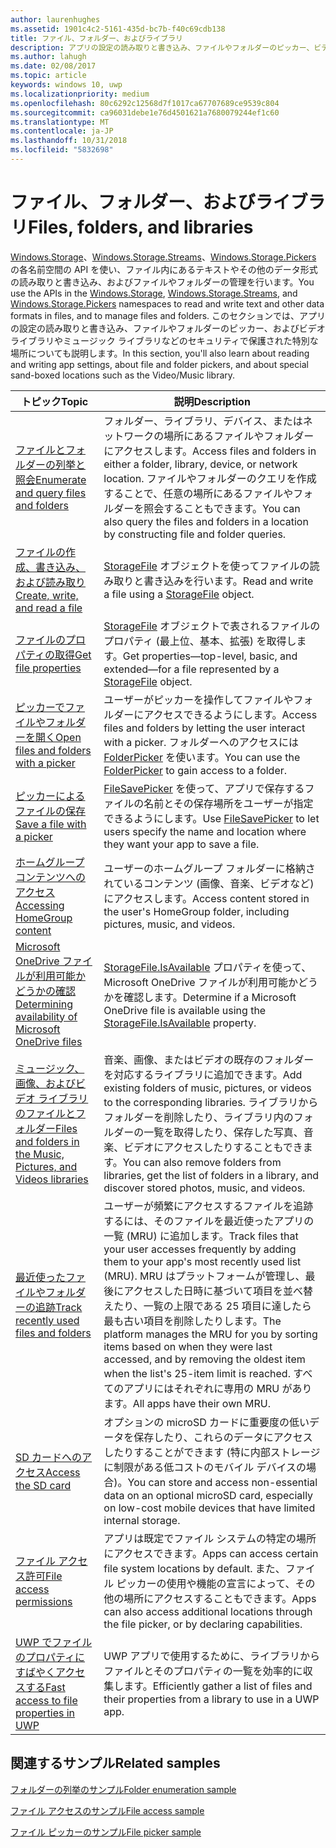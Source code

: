 ```yaml
---
author: laurenhughes
ms.assetid: 1901c4c2-5161-435d-bc7b-f40c69cdb138
title: ファイル、フォルダー、およびライブラリ
description: アプリの設定の読み取りと書き込み、ファイルやフォルダーのピッカー、ビデオ ライブラリやミュージック ライブラリなどのセキュリティで保護された特別なサンドボックス化された場所について説明します。
ms.author: lahugh
ms.date: 02/08/2017
ms.topic: article
keywords: windows 10, uwp
ms.localizationpriority: medium
ms.openlocfilehash: 80c6292c12568d7f1017ca67707689ce9539c804
ms.sourcegitcommit: ca96031debe1e76d4501621a7680079244ef1c60
ms.translationtype: MT
ms.contentlocale: ja-JP
ms.lasthandoff: 10/31/2018
ms.locfileid: "5832698"
---
```

 # <a name="files-folders-and-libraries"></a><span data-ttu-id="b4c50-104">ファイル、フォルダー、およびライブラリ</span><span class="sxs-lookup"><span data-stu-id="b4c50-104">Files, folders, and libraries</span></span>


<span data-ttu-id="b4c50-105">[Windows.Storage](https://msdn.microsoft.com/library/windows/apps/br227346)、[Windows.Storage.Streams](https://msdn.microsoft.com/library/windows/apps/br241791)、[Windows.Storage.Pickers](https://msdn.microsoft.com/library/windows/apps/br207928) の各名前空間の API を使い、ファイル内にあるテキストやその他のデータ形式の読み取りと書き込み、およびファイルやフォルダーの管理を行います。</span><span class="sxs-lookup"><span data-stu-id="b4c50-105">You use the APIs in the [Windows.Storage](https://msdn.microsoft.com/library/windows/apps/br227346), [Windows.Storage.Streams](https://msdn.microsoft.com/library/windows/apps/br241791), and [Windows.Storage.Pickers](https://msdn.microsoft.com/library/windows/apps/br207928) namespaces to read and write text and other data formats in files, and to manage files and folders.</span></span> <span data-ttu-id="b4c50-106">このセクションでは、アプリの設定の読み取りと書き込み、ファイルやフォルダーのピッカー、およびビデオ ライブラリやミュージック ライブラリなどのセキュリティで保護された特別な場所についても説明します。</span><span class="sxs-lookup"><span data-stu-id="b4c50-106">In this section, you'll also learn about reading and writing app settings, about file and folder pickers, and about special sand-boxed locations such as the Video/Music library.</span></span>

| <span data-ttu-id="b4c50-107">トピック</span><span class="sxs-lookup"><span data-stu-id="b4c50-107">Topic</span></span> | <span data-ttu-id="b4c50-108">説明</span><span class="sxs-lookup"><span data-stu-id="b4c50-108">Description</span></span>  |
|-------|--------------|
| [<span data-ttu-id="b4c50-109">ファイルとフォルダーの列挙と照会</span><span class="sxs-lookup"><span data-stu-id="b4c50-109">Enumerate and query files and folders</span></span>](quickstart-listing-files-and-folders.md) | <span data-ttu-id="b4c50-110">フォルダー、ライブラリ、デバイス、またはネットワークの場所にあるファイルやフォルダーにアクセスします。</span><span class="sxs-lookup"><span data-stu-id="b4c50-110">Access files and folders in either a folder, library, device, or network   location.</span></span> <span data-ttu-id="b4c50-111">ファイルやフォルダーのクエリを作成することで、任意の場所にあるファイルやフォルダーを照会することもできます。</span><span class="sxs-lookup"><span data-stu-id="b4c50-111">You can also query the files and folders in a location by constructing file and folder queries.</span></span> |
| [<span data-ttu-id="b4c50-112">ファイルの作成、書き込み、および読み取り</span><span class="sxs-lookup"><span data-stu-id="b4c50-112">Create, write, and read a file</span></span>](quickstart-reading-and-writing-files.md) | <span data-ttu-id="b4c50-113">[StorageFile](https://msdn.microsoft.com/library/windows/apps/br227171) オブジェクトを使ってファイルの読み取りと書き込みを行います。</span><span class="sxs-lookup"><span data-stu-id="b4c50-113">Read and write a file using a [StorageFile](https://msdn.microsoft.com/library/windows/apps/br227171) object.</span></span> |
| [<span data-ttu-id="b4c50-114">ファイルのプロパティの取得</span><span class="sxs-lookup"><span data-stu-id="b4c50-114">Get file properties</span></span>](quickstart-getting-file-properties.md) | <span data-ttu-id="b4c50-115">[StorageFile](https://msdn.microsoft.com/library/windows/apps/br227171) オブジェクトで表されるファイルのプロパティ (最上位、基本、拡張) を取得します。</span><span class="sxs-lookup"><span data-stu-id="b4c50-115">Get properties—top-level, basic, and extended—for a file represented by a   [StorageFile](https://msdn.microsoft.com/library/windows/apps/br227171) object.</span></span> |
| [<span data-ttu-id="b4c50-116">ピッカーでファイルやフォルダーを開く</span><span class="sxs-lookup"><span data-stu-id="b4c50-116">Open files and folders with a picker</span></span>](quickstart-using-file-and-folder-pickers.md) | <span data-ttu-id="b4c50-117">ユーザーがピッカーを操作してファイルやフォルダーにアクセスできるようにします。</span><span class="sxs-lookup"><span data-stu-id="b4c50-117">Access files and folders by letting the user interact with a picker.</span></span> <span data-ttu-id="b4c50-118">フォルダーへのアクセスには [FolderPicker](https://msdn.microsoft.com/library/windows/apps/br207881) を使います。</span><span class="sxs-lookup"><span data-stu-id="b4c50-118">You can use the   [FolderPicker](https://msdn.microsoft.com/library/windows/apps/br207881) to gain access to a folder.</span></span> |
| [<span data-ttu-id="b4c50-119">ピッカーによるファイルの保存</span><span class="sxs-lookup"><span data-stu-id="b4c50-119">Save a file with a picker</span></span>](quickstart-save-a-file-with-a-picker.md) | <span data-ttu-id="b4c50-120">[FileSavePicker](https://msdn.microsoft.com/library/windows/apps/br207871) を使って、アプリで保存するファイルの名前とその保存場所をユーザーが指定できるようにします。</span><span class="sxs-lookup"><span data-stu-id="b4c50-120">Use [FileSavePicker](https://msdn.microsoft.com/library/windows/apps/br207871) to let users specify the name and location where they want your app to save a file.</span></span> |
| [<span data-ttu-id="b4c50-121">ホームグループ コンテンツへのアクセス</span><span class="sxs-lookup"><span data-stu-id="b4c50-121">Accessing HomeGroup content</span></span>](quickstart-accessing-homegroup-content.md) | <span data-ttu-id="b4c50-122">ユーザーのホームグループ フォルダーに格納されているコンテンツ (画像、音楽、ビデオなど) にアクセスします。</span><span class="sxs-lookup"><span data-stu-id="b4c50-122">Access content stored in the user's HomeGroup folder, including pictures, music, and videos.</span></span> |
| [<span data-ttu-id="b4c50-123">Microsoft OneDrive ファイルが利用可能かどうかの確認</span><span class="sxs-lookup"><span data-stu-id="b4c50-123">Determining availability of Microsoft OneDrive files</span></span>](quickstart-determining-availability-of-microsoft-onedrive-files.md) | <span data-ttu-id="b4c50-124">[StorageFile.IsAvailable](https://msdn.microsoft.com/library/windows/apps/windows.storage.storagefile.isavailable.aspx) プロパティを使って、Microsoft OneDrive ファイルが利用可能かどうかを確認します。</span><span class="sxs-lookup"><span data-stu-id="b4c50-124">Determine if a Microsoft OneDrive file is available using the [StorageFile.IsAvailable](https://msdn.microsoft.com/library/windows/apps/windows.storage.storagefile.isavailable.aspx) property.</span></span> |
| [<span data-ttu-id="b4c50-125">ミュージック、画像、およびビデオ ライブラリのファイルとフォルダー</span><span class="sxs-lookup"><span data-stu-id="b4c50-125">Files and folders in the Music, Pictures, and Videos libraries</span></span>](quickstart-managing-folders-in-the-music-pictures-and-videos-libraries.md) | <span data-ttu-id="b4c50-126">音楽、画像、またはビデオの既存のフォルダーを対応するライブラリに追加できます。</span><span class="sxs-lookup"><span data-stu-id="b4c50-126">Add existing folders of music, pictures, or videos to the corresponding libraries.</span></span> <span data-ttu-id="b4c50-127">ライブラリからフォルダーを削除したり、ライブラリ内のフォルダーの一覧を取得したり、保存した写真、音楽、ビデオにアクセスしたりすることもできます。</span><span class="sxs-lookup"><span data-stu-id="b4c50-127">You can also remove folders from libraries, get the list of folders in a library, and discover stored photos, music, and videos.</span></span> |
| [<span data-ttu-id="b4c50-128">最近使ったファイルやフォルダーの追跡</span><span class="sxs-lookup"><span data-stu-id="b4c50-128">Track recently used files and folders</span></span>](how-to-track-recently-used-files-and-folders.md) | <span data-ttu-id="b4c50-129">ユーザーが頻繁にアクセスするファイルを追跡するには、そのファイルを最近使ったアプリの一覧 (MRU) に追加します。</span><span class="sxs-lookup"><span data-stu-id="b4c50-129">Track files that your user accesses frequently by adding them to your app's most recently used list (MRU).</span></span> <span data-ttu-id="b4c50-130">MRU はプラットフォームが管理し、最後にアクセスした日時に基づいて項目を並べ替えたり、一覧の上限である 25 項目に達したら最も古い項目を削除したりします。</span><span class="sxs-lookup"><span data-stu-id="b4c50-130">The platform manages the MRU for you by sorting items based on when they were last accessed, and by removing the oldest item when the list's 25-item limit is reached.</span></span> <span data-ttu-id="b4c50-131">すべてのアプリにはそれぞれに専用の MRU があります。</span><span class="sxs-lookup"><span data-stu-id="b4c50-131">All apps have their own MRU.</span></span> |
| [<span data-ttu-id="b4c50-132">SD カードへのアクセス</span><span class="sxs-lookup"><span data-stu-id="b4c50-132">Access the SD card</span></span>](access-the-sd-card.md) | <span data-ttu-id="b4c50-133">オプションの microSD カードに重要度の低いデータを保存したり、これらのデータにアクセスしたりすることができます (特に内部ストレージに制限がある低コストのモバイル デバイスの場合)。</span><span class="sxs-lookup"><span data-stu-id="b4c50-133">You can store and access non-essential data on an optional microSD card, especially on low-cost mobile devices that have limited internal storage.</span></span> |
| [<span data-ttu-id="b4c50-134">ファイル アクセス許可</span><span class="sxs-lookup"><span data-stu-id="b4c50-134">File access permissions</span></span>](file-access-permissions.md) | <span data-ttu-id="b4c50-135">アプリは既定でファイル システムの特定の場所にアクセスできます。</span><span class="sxs-lookup"><span data-stu-id="b4c50-135">Apps can access certain file system locations by default.</span></span> <span data-ttu-id="b4c50-136">また、ファイル ピッカーの使用や機能の宣言によって、その他の場所にアクセスすることもできます。</span><span class="sxs-lookup"><span data-stu-id="b4c50-136">Apps can also access additional locations through the file picker, or by declaring capabilities.</span></span> |
| [<span data-ttu-id="b4c50-137">UWP でファイルのプロパティにすばやくアクセスする</span><span class="sxs-lookup"><span data-stu-id="b4c50-137">Fast access to file properties in UWP</span></span>](fast-file-properties.md) | <span data-ttu-id="b4c50-138">UWP アプリで使用するために、ライブラリからファイルとそのプロパティの一覧を効率的に収集します。</span><span class="sxs-lookup"><span data-stu-id="b4c50-138">Efficiently gather a list of files and their properties from a library to use in a UWP app.</span></span> |

## <a name="related-samples"></a><span data-ttu-id="b4c50-139">関連するサンプル</span><span class="sxs-lookup"><span data-stu-id="b4c50-139">Related samples</span></span>
[<span data-ttu-id="b4c50-140">フォルダーの列挙のサンプル</span><span class="sxs-lookup"><span data-stu-id="b4c50-140">Folder enumeration sample</span></span>](http://go.microsoft.com/fwlink/p/?linkid=619993)

[<span data-ttu-id="b4c50-141">ファイル アクセスのサンプル</span><span class="sxs-lookup"><span data-stu-id="b4c50-141">File access sample</span></span>](http://go.microsoft.com/fwlink/p/?linkid=619995)

[<span data-ttu-id="b4c50-142">ファイル ピッカーのサンプル</span><span class="sxs-lookup"><span data-stu-id="b4c50-142">File picker sample</span></span>](http://go.microsoft.com/fwlink/p/?linkid=619994)
 

 
